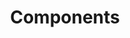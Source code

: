 ---
layout: base__page_docs
title: Components
permalink: /components/
breadcrumbs: false
sections:
  - title: Hero
    children:
      - title: Hero
        url: components/hero/hero.html
        files:
          - _includes/components/hero/hero.html
          - _includes/components/hero/hero__youtube_plugin.html
        desc: |-
          The Hero is the most prominent section of the website above the fold. Each page requires a hero at the top, whether fully featured (carousels, video etc) or short and static.
        fields:
          # Section
          - { name: "id", label: "Section Id", widget: "string" }
          - { name: "mode", label: "Section Mode", widget: "select", options: [{label: "Default", value: 'is-default'}, {label: "Medium", value: "is-medium"}, {label: "Full", value: "is-full"}], default: "is-default" }
          - { name: "justify_caption", label: "Section Justify", widget: "select", options: [{label: "Left", value: "left"}, {label: "Center", value: "center"}], default: "center" }

          # Component
          - { name: "title", label: "Component Header", widget: "string" }
          - { name: "display_class", label: "Component Header Size", widget: "select", options: [{label: "Display 1", value: "display-1"}, {label: "Display 2", value: "display-2"}, {label: "Display 3", value: "display-3"}, {label: "Display 4", value: "display-4"}, {label: "Display 5", value: "display-5"}], default: "display-1" }
          - { name: "body", label: "Component Body", widget: "markdown" }

          - { name: "image", label: "Component Image", widget: "image" }
          - { name: "scroll_prompt", label: "Component Scroll Prompt", widget: "boolean", default: true }
          - { name: "youtube_id", label: "Component YouTube Id", widget: "string" }
          - { name: "vimeo_id", label: "Component Vimeo Id", widget: "string" }

          # Component Modifiers
          - { name: "theme", label: "Component Theme", widget: "select" }
          - { name: "bg_image", label: "Component Background Image", widget: "image" }
          - { name: "fix_bg_image", label: "Component Background Image Fixed", widget: "boolean", default: "false" }
          - { name: "tint_bg", label: "Component Background Tinted", widget: "boolean", default: "false" }

      - title: Hero Static
        url: components/hero/hero_static.html
        files:
          - _includes/components/hero/hero_static.html
        desc: |-
          The Hero is the most prominent section of the website above the fold. Each page requires a hero at the top, whether fully featured (carousels, video etc) or short and static.
        fields:
          # Section
          - { name: "id", label: "Section Id", widget: "string" }
          - { name: "mode", label: "Section Mode", widget: "select", options: [{label: "Static", value: 'is-static'}], default: "is-static" }

          # Component
          - { name: "title", label: "Component Header", widget: "hidden", default: "page.title" }

          # Component Modifiers
          - { name: "theme", label: "Component Theme", widget: "select" }
          - { name: "bg_image", label: "Component Background Image", widget: "image" }
          - { name: "fix_bg_image", label: "Component Background Image Fixed", widget: "boolean", default: "false" }
          - { name: "tint_bg", label: "Component Background Tinted", widget: "boolean", default: "false" }

      - title: Media Lightbox
        url: components/media/media_lightbox.html
        files:
          - _includes/components/media/media_lightbox.html
        desc: |-
          This component is a clickable thumbnail that opens a lightbox to display the media from the 'Component Link' at a larger size. This media can be an image, link to a Google Map iframe or a video from YouTube or Vimeo. If no thumbnail is supplied it will be generated by those services.
        fields:
          # Component
          - { name: "media", label: "Component Image", widget: "image" }
          - { name: "image_desc", label: "Component Image Description", widget: "string" }
          - { name: "link", label: "Component Link", widget: "string", default: "Component Image Path" }
---